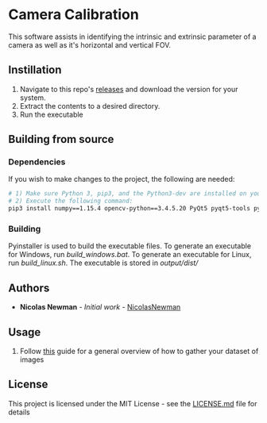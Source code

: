 # Camera Calibration
This software assists in identifying the intrinsic and extrinsic parameter of a camera as well as it's horizontal and vertical FOV. 

## Instillation
1) Navigate to this repo's [releases](https://github.com/FRCTeam4500/RoboHound_Utilities/releases) and download the version for your system.
2) Extract the contents to a desired directory.
3) Run the executable

## Building from source

### Dependencies
If you wish to make changes to the project, the following are needed:
```sh
# 1) Make sure Python 3, pip3, and the Python3-dev are installed on your OS
# 2) Execute the following command:
pip3 install numpy==1.15.4 opencv-python==3.4.5.20 PyQt5 pyqt5-tools pyinstaller
```

### Building
Pyinstaller is used to build the executable files. To generate an executable for Windows, run *build_windows.bat*. To generate an executable for Linux, run *build_linux.sh*. The executable is stored in *output/dist/*

## Authors

* **Nicolas Newman** - *Initial work* - [NicolasNewman](https://github.com/NicolasNewman)

## Usage
1) Follow [this](https://opencv-python-tutroals.readthedocs.io/en/latest/py_tutorials/py_calib3d/py_calibration/py_calibration.html) guide for a general overview of how to gather your dataset of images

## License

This project is licensed under the MIT License - see the [LICENSE.md](../LICENSE) file for details